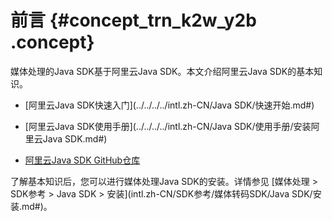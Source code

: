 # 前言 {#concept_trn_k2w_y2b .concept}

媒体处理的Java SDK基于阿里云Java SDK。本文介绍阿里云Java SDK的基本知识。

-   [阿里云Java SDK快速入门](../../../../intl.zh-CN/Java SDK/快速开始.md#)

-   [阿里云Java SDK使用手册](../../../../intl.zh-CN/Java SDK/使用手册/安装阿里云Java SDK.md#)

-   [阿里云Java SDK GitHub仓库](https://github.com/aliyun/aliyun-openapi-java-sdk)


了解基本知识后，您可以进行媒体处理Java SDK的安装。详情参见 [媒体处理 \> SDK参考 \> Java SDK \> 安装](intl.zh-CN/SDK参考/媒体转码SDK/Java SDK/安装.md#)。

